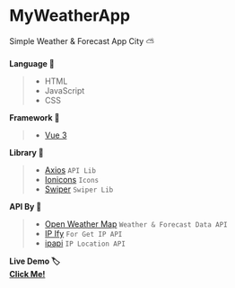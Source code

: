 # MyWeatherApp
Simple Weather & Forecast App City ⛅<br>
<br>
**Language 🧪**
>* HTML
>* JavaScript
>* CSS

**Framework 🔧**
>* <a href="https://vuejs.org/">Vue 3</a>

**Library 📖**
>* <a href="https://axios-http.com/">Axios</a> ```API Lib```
>* <a href="https://ionic.io/ionicons">Ionicons</a> ```Icons```
>* <a href="https://swiperjs.com/">Swiper</a> ```Swiper Lib```

**API By 📌**
>* <a href="https://openweathermap.org/">Open Weather Map</a> ```Weather & Forecast Data API```
>* <a href="https://www.ipify.org/">IP Ify</a> ```For Get IP API```
>* <a href="https://ipapi.co/">ipapi</a> ```IP Location API```

**Live Demo 🏷**
<br>
<a href="http://bit.ly/WldnWeatherApp">**Click Me!**</a>


